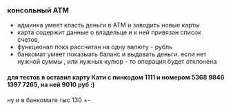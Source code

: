 ### консольный АТМ

- админка умеет класть деньги в АТМ и заводить новые карты
- карта содержит данные о владельце и к ней привязан список счетов, 
- функционал пока рассчитан на одну валюту - рубль
- банкомат умеет показыать баланс и выдавать деньги. если нет нужной суммы , или нужных купюр - то операция будет отклонена

#### для тестов я оставил карту Кати с пинкодом 1111 и номером 5368 9846 1397 7265, на ней 9010 руб :)
ну и в банкомате тыс 130 +-